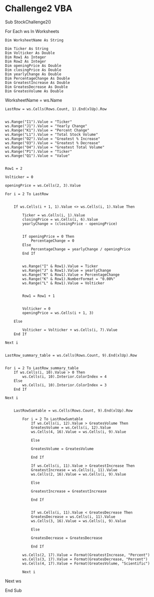 # Challenge2 VBA 
Sub StockChallenge2()

For Each ws In Worksheets
    
    Dim WorksheetName As String
        
    Dim Ticker As String
    Dim Volticker As Double
    Dim Row1 As Integer
    Dim Row2 As Integer
    Dim openingPrice As Double
    Dim closingPrice As Double
    Dim yearlyChange As Double
    Dim PercentageChange As Double
    Dim GreatestIncrease As Double
    Dim GreatesDecrease As Double
    Dim GreatesVolume As Double

  WorksheetName = ws.Name
  
    LastRow = ws.Cells(Rows.Count, 1).End(xlUp).Row


    ws.Range("I1").Value = "Ticker"
    ws.Range("J1").Value = "Yearly Change"
    ws.Range("K1").Value = "Percent Change"
    ws.Range("L1").Value = "Total Stock Volume"
    ws.Range("O2").Value = "Greatest % Increase"
    ws.Range("O3").Value = "Greatest % Decrease"
    ws.Range("O4").Value = "Greatest Total Volume"
    ws.Range("P1").Value = "Ticker"
    ws.Range("Q1").Value = "Value"

    
    Row1 = 2
    
    Volticker = 0
    
    openingPrice = ws.Cells(2, 3).Value

    For i = 2 To LastRow

       
        If ws.Cells(i + 1, 1).Value <> ws.Cells(i, 1).Value Then

            Ticker = ws.Cells(i, 1).Value
            closingPrice = ws.Cells(i, 6).Value
            yearlyChange = (closingPrice - openingPrice)

        
            If openingPrice = 0 Then
                PercentageChange = 0
            Else
                PercentageChange = yearlyChange / openingPrice
            End If

    
            ws.Range("I" & Row1).Value = Ticker
            ws.Range("J" & Row1).Value = yearlyChange
            ws.Range("K" & Row1).Value = PercentageChange
            ws.Range("K" & Row1).NumberFormat = "0.00%"
            ws.Range("L" & Row1).Value = Volticker

           
            Row1 = Row1 + 1

           
            Volticker = 0
            openingPrice = ws.Cells(i + 1, 3)

        Else
            
            Volticker = Volticker + ws.Cells(i, 7).Value
        End If
    
    Next i

   
    LastRow_summary_table = ws.Cells(Rows.Count, 9).End(xlUp).Row

    
    For i = 2 To LastRow_summary_table
        If ws.Cells(i, 10).Value > 0 Then
            ws.Cells(i, 10).Interior.ColorIndex = 4
        Else
            ws.Cells(i, 10).Interior.ColorIndex = 3
        End If
    
    Next i

        
        LastRowSumtable = ws.Cells(Rows.Count, 9).End(xlUp).Row
             
            For i = 2 To LastRowSumtable
                If ws.Cells(i, 12).Value > GreatesVolume Then
                GreatesVolume = ws.Cells(i, 12).Value
                ws.Cells(4, 16).Value = ws.Cells(i, 9).Value
                
                Else
                
                GreatesVolume = GreatesVolume
                
                End If
                
                If ws.Cells(i, 11).Value > GreatestIncrease Then
                GreatestIncrease = ws.Cells(i, 11).Value
                ws.Cells(2, 16).Value = ws.Cells(i, 9).Value
                
                Else
                
                GreatestIncrease = GreatestIncrease
                
                End If
                
        
                If ws.Cells(i, 11).Value < GreatesDecrease Then
                GreatesDecrease = ws.Cells(i, 11).Value
                ws.Cells(3, 16).Value = ws.Cells(i, 9).Value
                
                Else
                
                GreatesDecrease = GreatesDecrease
                
                End If

            ws.Cells(2, 17).Value = Format(GreatestIncrease, "Percent")
            ws.Cells(3, 17).Value = Format(GreatesDecrease, "Percent")
            ws.Cells(4, 17).Value = Format(GreatesVolume, "Scientific")
            
            Next i
            
 Next ws

End Sub

